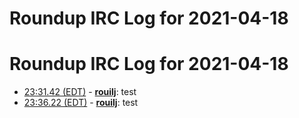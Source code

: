# Roundup IRC Log for 2021-04-18 #
# Roundup IRC Log for 2021-04-18
* <a href="#23:31.42" id="23:31.42">23:31.42 (EDT)</a> - __[rouilj](https://github.com/rouilj)__: test
* <a href="#23:36.22" id="23:36.22">23:36.22 (EDT)</a> - __[rouilj](https://github.com/rouilj)__: test
